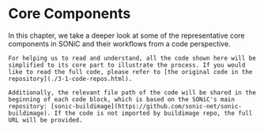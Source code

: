 # Core Components

In this chapter, we take a deeper look at some of the representative core components in SONiC and their workflows from a code perspective.

```admonish note
For helping us to read and understand, all the code shown here will be simplified to its core part to illustrate the process. If you would like to read the full code, please refer to [the original code in the repository](./3-1-code-repos.html).

Additionally, the relevant file path of the code will be shared in the beginning of each code block, which is based on the SONiC's main repository: [sonic-buildimage](https://github.com/sonic-net/sonic-buildimage). If the code is not imported by buildimage repo, the full URL will be provided.
```
